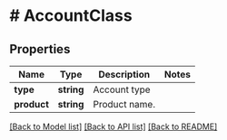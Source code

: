 # # AccountClass

## Properties

Name | Type | Description | Notes
------------ | ------------- | ------------- | -------------
**type** | **string** | Account type |
**product** | **string** | Product name. |

[[Back to Model list]](../../README.md#models) [[Back to API list]](../../README.md#endpoints) [[Back to README]](../../README.md)
